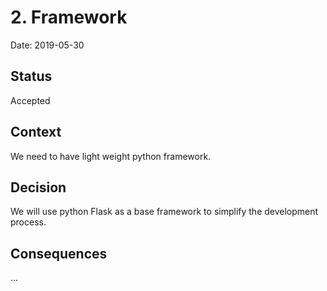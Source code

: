 # 2. Framework

Date: 2019-05-30

## Status

Accepted

## Context

We need to have light weight python framework.

## Decision

We will use python Flask as a base framework to simplify the development process.

## Consequences

...
